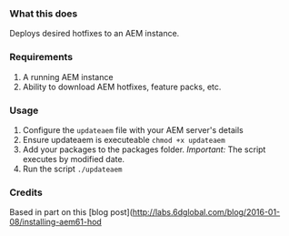 ### What this does
Deploys desired hotfixes to an AEM instance.

### Requirements
1. A running AEM instance
2. Ability to download AEM hotfixes, feature packs, etc.

### Usage
1. Configure the ```updateaem``` file with your AEM server's details
2. Ensure updateaem is executeable ```chmod +x updateaem```
3. Add your packages to the packages folder. *Important:* The script executes by modified date.
4. Run the script ```./updateaem```

### Credits
Based in part on this [blog post](http://labs.6dglobal.com/blog/2016-01-08/installing-aem61-hod
